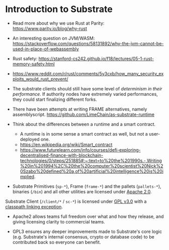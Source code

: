 # Introduction to Substrate

* Read more about why we use Rust at Parity: https://www.parity.io/blog/why-rust

* An interesting question on JVM/WASM: https://stackoverflow.com/questions/58131892/why-the-jvm-cannot-be-used-in-place-of-webassembly

* Rust safety: https://stanford-cs242.github.io/f18/lectures/05-1-rust-memory-safety.html
* https://www.reddit.com/r/rust/comments/5y3cxb/how_many_security_exploits_would_rust_prevent/


* The substrate clients should still have some level of *determinism in their performance*. If
  authority nodes have extremely varied performances, they could start finalizing different forks.

* There have been attempts at writing FRAME alternatives, namely assemblyscript. https://github.com/LimeChain/as-substrate-runtime

* Think about the differences between a runtime and a smart contract.
  * A runtime is in some sense a smart contract as well, but not a user-deployed one.
  * https://en.wikipedia.org/wiki/Smart_contract
  * https://www.futurelearn.com/info/courses/defi-exploring-decentralised-finance-with-blockchain-technologies/0/steps/251885#:~:text=to%20the%201990s.-,Writing%20in%201994%2C%20the%20computer%20scientist%20Nick%20Szabo%20defined%20a,of%20artificial%20intelligence%20is%20implied.

* Substrate Primitives (`sp-*`), Frame (`frame-*`) and the pallets (`pallets-*`), binaries (`/bin`)
and all other utilities are licensed under [Apache
2.0](https://www.apache.org/licenses/LICENSE-2.0.html).

Substrate Client (`/client/*` / `sc-*`) is licensed under [GPL
v3.0](https://www.gnu.org/licenses/gpl-3.0.html) with a [classpath linking
exception](https://www.gnu.org/software/classpath/license.html).

  - Apache2 allows teams full freedom over what and how they release, and giving licensing clarity to
    commercial teams.

  - GPL3 ensures any deeper improvements made to Substrate's core logic (e.g. Substrate's internal
    consensus, crypto or database code) to be contributed back so everyone can benefit.


